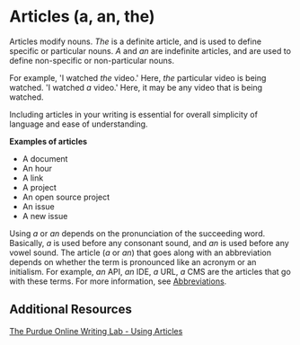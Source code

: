 # Articles (a, an, the)

Articles modify nouns. *The* is a definite article, and is used to define specific or particular nouns.
*A* and *an* are indefinite articles, and are used to define non-specific or non-particular nouns.

For example, 'I watched *the* video.' Here, *the* particular video is being watched.
'I watched *a* video.' Here, it may be any video that is being watched.

Including articles in your writing is essential for overall simplicity of language and ease of understanding.

**Examples of articles**  

- A document
- An hour
- A link
- A project
- An open source project
- An issue
- A new issue

Using *a* or *an* depends on the pronunciation of the succeeding word. Basically, *a* is used before any consonant sound, and *an* is used before any vowel sound.
The article (*a* or *an*) that goes along with an abbreviation depends on whether the term is pronounced like an acronym or an initialism. For example, *an* API, *an* IDE, *a* URL, *a* CMS are the articles that go with these terms. For more information, see [Abbreviations]().

## Additional Resources

[The Purdue Online Writing Lab - Using Articles](https://owl.purdue.edu/owl/general_writing/grammar/using_articles.html)
